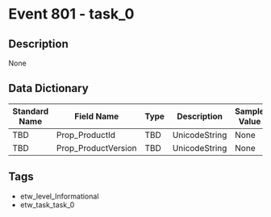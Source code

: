 # Event 801 - task_0

## Description
None

## Data Dictionary
|Standard Name|Field Name|Type|Description|Sample Value|
|---|---|---|---|---|
|TBD|Prop_ProductId|TBD|UnicodeString|None|None|
|TBD|Prop_ProductVersion|TBD|UnicodeString|None|None|

## Tags
* etw_level_Informational
* etw_task_task_0